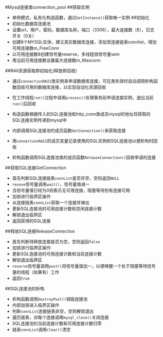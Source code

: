 #Mysql连接类connection_pool
##获取实例
* 单例模式，私有化构造函数，通过`GetInstance()`获取唯一实例
##初始化
* 初始化数据库连接池
 * 设置url，用户，密码，数据库名称，端口（3306），最大连接数（8），日志开关（0关）
 * 创建8个MYSQL实体，建立真实数据库连接，添加至连接链表connlist，增加可用连接数m_FreeConn
 * 以可用连接数8创建信号量reserve，多线程锁信号量sem
 * 用当前可用连接数设置最大连接数m_Maxconn
  
##RAII资源获取即初始化(释放即回收)
* 通过`connectionRAII`类实例来申请数据库连接，可在类失效时自动调用析构函数回收可用的数据库连接，以实现自动化资源回收
* 在工作线程`run()`过程中调用`process()`处理事务前申请连接实例，退出当前`run()`后回收

* 构造函数根据传入的SQL连接池和http_conn类成员mysql的地址将获取的SQL连接实例传递到mysql中
 * 内部调用SQL连接池的成员函数`GetConnection()`来获取连接
 * 用`connectionRAII`的成员变量记录使用的SQL实例和SQL连接池以便析构时回收
* 析构函数调用SQL连接池类的成员函数`ReleaseConnection()`回收申请的连接

##获取SQL连接GetConnection
* 首先判断SQL连接链表`connList`是否非空，空则返回`NULL`
* `reseve`信号量调用`wait()`，信号量值减一
 * 当信号量值已经为0则表示无可用连接，阻塞等待到有连接可用
* 加锁进行临界区操作
 * 从连接链表`connList`获取一个连接并弹出
 * 更新SQL连接池的可用连接计数和空闲连接计数
 * 解锁退出临界区
* 返回获得的SQL连接

##释放SQL连接ReleaseConnection
* 首先判断待释放连接是否为空，空则返回`false`
* 加锁进行临界区操作
 * 更新SQL连接池的可用连接计数和当前连接计数
 * 解锁退出临界区
* `reserve`信号量调用`post()`将信号量值加一，以便唤醒一个处于阻塞等待信号量的线程（如果有）工作
* 返回`true`

##SQL连接池的析构
* 析构函数调用`DestroyPool()`销毁连接池
* 内部加锁进入临界区操作
 * 判断`connList`连接链表非空，空则解锁退出
 * 遍历链表，对每个连接调用`mysql_close()`关闭连接
 * SQL连接池的当前连接计数和可用连接计数归零
 * 链表`connList`调用`clear()`清空
